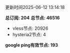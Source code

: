 更新时间2025-06-12 13:14:18

**总订阅: 204**
**总节点: 46516**
- vless节点: 20926
- hysteria2节点: 4

**google ping有效节点: 193**
